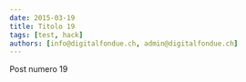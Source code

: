 ```yaml
---
date: 2015-03-19
title: Titolo 19
tags: [test, hack]
authors: [info@digitalfondue.ch, admin@digitalfondue.ch]
---
```

Post numero 19
